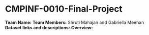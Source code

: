 # CMPINF-0010-Final-Project

**Team Name:** 
**Team Members:** Shruti Mahajan and Gabriella Meehan
**Dataset links and descriptions:**
**Overview:**
